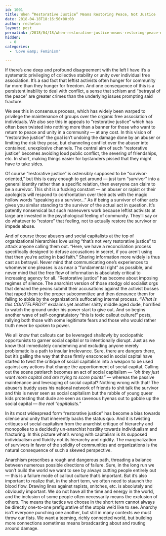```yaml
---
id: 1001 
title: When “Restorative Justice” Means Restoring Peace, Not Justice
date: 2018-04-18T18:16:50+00:00
author: rechelon
layout: post
permalink: /2018/04/18/when-restorative-justice-means-restoring-peace-not-justice
hidden:
  - 0
categories:
  - 'Love &amp; Feminism'

---
```




If there’s one deep and profound disagreement with the left I have it’s a systematic privileging of collective stability or unity over individual free association. It’s a sad fact that leftist activists often hunger for community far more than they hunger for freedom. And one consequence of this is a persistent inability to deal with conflict, a sense that schism and “betrayal of the peace” are greater crimes than the underlying issues prompting said fracture.

We see this in consensus process, which has widely been warped to privilege the maintenance of groups over the organic free association of individuals. We also see this in appeals to “restorative justice” which has often been twisted into nothing more than a banner for those who want to return to peace and unity in a community — at any cost. In this vision of “restorative justice” the goal isn’t undoing the damage done by an abuser or limiting the risk they pose, but channeling conflict over the abuser into contained, unexplosive channels. The central aim of such “restorative justice” becomes avoiding loud public conflict, the severing of friendships, etc. In short, making things easier for bystanders pissed that they might have to take sides.

Of course “restorative justice” is ostensibly supposed to be “survivor-oriented,” but this is easy enough to get around — just turn “survivor” into a general identity rather than a specific relation, then everyone can claim to be a survivor. This shit is a fucking constant — an abuser or rapist or their apologists will respond to confrontation over their acts with the magic hollow words “speaking as a survivor…” As if being a survivor of other acts gives you similar standing to the survivor of the actual act in question. It’s patently nonsensical but such maneuvers work because leftist activists at large are invested in the psychological feeling of community. They’ll say or do whatever to “restore” that feeling, not to actually restore the survivor or impede abuse.

And of course those abusers and social capitalists at the top of organizational hierarchies love using “that’s not very restorative justice” to attack anyone calling them out. “Here, we have a reconciliation process specifically designed to defuse accusations in secret, if you aren’t using that then you’re acting in bad faith.” Sharing information more widely is thus cast as betrayal. Never mind that communicating one’s experiences to whomever one pleases is as near a “fundamental right” as possible, and never mind that the free flow of information is absolutely critical to increasing agency for all. “Restorative justice” has become about imposing regimes of silence. The anarchist version of those stodgy old socialist orgs that demand the peons submit their accusations against the activist bosses that raped them to the proper subcommittee and then denounce them for failing to abide by the organization’s suffocating internal process. *“What is this COINTELPRO?!”* exclaims yet another shitty middle aged dude, horrified to watch the ground under his power start to give out. And so begins another wave of self-congratulatory “this is toxic callout culture!” posts, rallying both those with some legitimate fears and those who would rather truth never be spoken to power.

We all know that callouts can be leveraged shallowly by sociopathic opportunists to garner social capital or to intentionally disrupt. Just as we know that immediately condemning and excluding anyone merely problematic is a path to insular irrelevance. Sure, there are dangers there, but it’s galling the way that those firmly ensconced in social capital have started to twist the critique of social capitalism into a weapon to be used against any actions that change the apportionment of social capital. Calling out the scene patriarch becomes an act of social capitalism — *“oh they just want more capital and are trying to score points”* — whereas the passive maintenance and leveraging of social capital? Nothing wrong with that! The abuser’s buddy uses his national network of friends to shit talk the survivor and this is never seen as social capitalism but the rabble of young queer kids protesting that dude are seen as ravenous hyenas out to gobble up the social capital — *the real “capitalists.”*

In its most widespread form “restorative justice” has become a bias towards silence and unity that inherently backs the status quo. And it is twisting critiques of social capitalism from the anarchist critique of hierarchy and monopolies to a decidedly un-anarchist hostility towards individualism and fracturing. In this picture what’s wrong with capitalism is its supposed individualism and fluidity not its hierarchy and rigidity. The marginalization of survivors in favor of the solidity of communities and organizations is the natural consequence of such a skewed perspective.

Anarchism prescribes a rough and dangerous path, threading a balance between numerous possible directions of failure. Sure, in the long run we won’t build the world we want to see by always cutting people entirely out — this is a failure mode of callout culture that’s important. But it’s also important to realize that, in the short term, we often need to staunch the blood flow. Drawing lines against rapists, snitches, etc. is absolutely and obviously important. We do not have all the time and energy in the world, and the inclusion of some people often necessarily means the exclusion of others. The means the tactics we choose in the short term cannot always be directly one-to-one prefigurative of the utopia we’d like to see. Anarchy isn’t everyone punching one another, but still in many contexts we must throw our fists. We want a teeming, richly connected world, but building more connections sometimes means broadcasting about and routing around damage.

